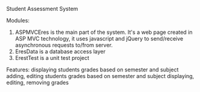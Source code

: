 Student Assessment System

Modules:
1. ASPMVCEres is the main part of the system. It's a web page created in ASP MVC technology, it uses javascript and jQuery to send/receive asynchronous requests to/from server.
2. EresData is a database access layer
3. ErestTest is a unit test project

Features:
displaying students grades based on semester and subject
adding, editing students grades based on semester and subject
displaying, editing, removing grades

